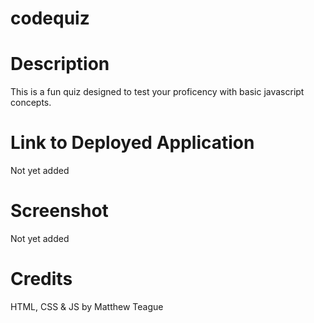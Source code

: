 # codequiz

# Description
This is a fun quiz designed to test your proficency with basic javascript concepts.

# Link to Deployed Application
Not yet added

# Screenshot
Not yet added

# Credits
HTML, CSS & JS by Matthew Teague

